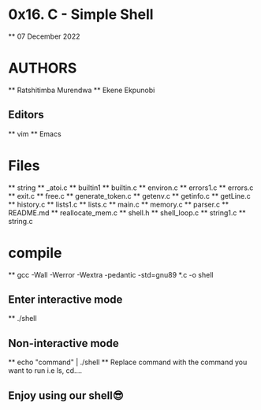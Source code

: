 # 0x16. C - Simple Shell

** 07 December 2022

# AUTHORS

** Ratshitimba Murendwa
** Ekene Ekpunobi

## Editors

** vim
** Emacs

# Files

** string
** _atoi.c
** builtin1
** builtin.c
** environ.c
** errors1.c
** errors.c
** exit.c
** free.c
** generate_token.c
** getenv.c
** getinfo.c
** getLine.c
** history.c
** lists1.c
** lists.c
** main.c
** memory.c
** parser.c
** README.md
** reallocate_mem.c
** shell.h
** shell_loop.c
** string1.c
** string.c

# compile

** gcc -Wall -Werror -Wextra -pedantic -std=gnu89 *.c -o shell

## Enter interactive mode

** ./shell

## Non-interactive mode

** echo "command" | ./shell
** Replace command with the command you want to run i.e ls, cd....

## Enjoy using our shell😎️
